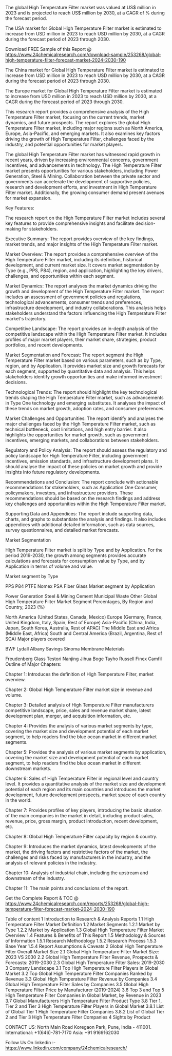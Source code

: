 The global High Temperature Filter market was valued at US$ million in 2023 and is projected to reach US$ million by 2030, at a CAGR of % during the forecast period.

The USA market for Global High Temperature Filter market is estimated to increase from USD million in 2023 to reach USD million by 2030, at a CAGR during the forecast period of 2023 through 2030.

Download FREE Sample of this Report @ https://www.24chemicalresearch.com/download-sample/253268/global-high-temperature-filter-forecast-market-2024-2030-190

The China market for Global High Temperature Filter market is estimated to increase from USD million in 2023 to reach USD million by 2030, at a CAGR during the forecast period of 2023 through 2030.

The Europe market for Global High Temperature Filter market is estimated to increase from USD million in 2023 to reach USD million by 2030, at a CAGR during the forecast period of 2023 through 2030.

This research report provides a comprehensive analysis of the High Temperature Filter market, focusing on the current trends, market dynamics, and future prospects. The report explores the global High Temperature Filter market, including major regions such as North America, Europe, Asia-Pacific, and emerging markets. It also examines key factors driving the growth of High Temperature Filter, challenges faced by the industry, and potential opportunities for market players.

The global High Temperature Filter market has witnessed rapid growth in recent years, driven by increasing environmental concerns, government incentives, and advancements in technology. The High Temperature Filter market presents opportunities for various stakeholders, including Power Generation, Steel & Mining. Collaboration between the private sector and governments can accelerate the development of supportive policies, research and development efforts, and investment in High Temperature Filter market. Additionally, the growing consumer demand present avenues for market expansion.

Key Features:

The research report on the High Temperature Filter market includes several key features to provide comprehensive insights and facilitate decision-making for stakeholders.

Executive Summary: The report provides overview of the key findings, market trends, and major insights of the High Temperature Filter market.

Market Overview: The report provides a comprehensive overview of the High Temperature Filter market, including its definition, historical development, and current market size. It covers market segmentation by Type (e.g., PPS, P84), region, and application, highlighting the key drivers, challenges, and opportunities within each segment.

Market Dynamics: The report analyses the market dynamics driving the growth and development of the High Temperature Filter market. The report includes an assessment of government policies and regulations, technological advancements, consumer trends and preferences, infrastructure development, and industry collaborations. This analysis helps stakeholders understand the factors influencing the High Temperature Filter market's trajectory.

Competitive Landscape: The report provides an in-depth analysis of the competitive landscape within the High Temperature Filter market. It includes profiles of major market players, their market share, strategies, product portfolios, and recent developments.

Market Segmentation and Forecast: The report segment the High Temperature Filter market based on various parameters, such as by Type, region, and by Application. It provides market size and growth forecasts for each segment, supported by quantitative data and analysis. This helps stakeholders identify growth opportunities and make informed investment decisions.

Technological Trends: The report should highlight the key technological trends shaping the High Temperature Filter market, such as advancements in Type One technology and emerging substitutes. It analyses the impact of these trends on market growth, adoption rates, and consumer preferences.

Market Challenges and Opportunities: The report identify and analyses the major challenges faced by the High Temperature Filter market, such as technical bottleneck, cost limitations, and high entry barrier. It also highlights the opportunities for market growth, such as government incentives, emerging markets, and collaborations between stakeholders.

Regulatory and Policy Analysis: The report should assess the regulatory and policy landscape for High Temperature Filter, including government incentives, emission standards, and infrastructure development plans. It should analyse the impact of these policies on market growth and provide insights into future regulatory developments.

Recommendations and Conclusion: The report conclude with actionable recommendations for stakeholders, such as Application One Consumer, policymakers, investors, and infrastructure providers. These recommendations should be based on the research findings and address key challenges and opportunities within the High Temperature Filter market.

Supporting Data and Appendices: The report include supporting data, charts, and graphs to substantiate the analysis and findings. It also includes appendices with additional detailed information, such as data sources, survey questionnaires, and detailed market forecasts.

Market Segmentation

High Temperature Filter market is split by Type and by Application. For the period 2019-2030, the growth among segments provides accurate calculations and forecasts for consumption value by Type, and by Application in terms of volume and value.

Market segment by Type

PPS
P84
PTFE
Nomex
PSA
Fiber Glass
Market segment by Application

Power Generation
Steel & Mining
Cement
Municipal Waste
Other
Global High Temperature Filter Market Segment Percentages, By Region and Country, 2023 (%)

North America (United States, Canada, Mexico)
Europe (Germany, France, United Kingdom, Italy, Spain, Rest of Europe)
Asia-Pacific (China, India, Japan, South Korea, Australia, Rest of APAC)
The Middle East and Africa (Middle East, Africa)
South and Central America (Brazil, Argentina, Rest of SCA)
Major players covered

BWF
Lydall
Albany
Savings
Sinoma Membrane Materials

Freudenberg
Glass
Testori
Nanjing Jihua
Boge
Tayho
Russell Finex
Camfil
Outline of Major Chapters:

Chapter 1: Introduces the definition of High Temperature Filter, market overview.

Chapter 2: Global High Temperature Filter market size in revenue and volume.

Chapter 3: Detailed analysis of High Temperature Filter manufacturers competitive landscape, price, sales and revenue market share, latest development plan, merger, and acquisition information, etc.

Chapter 4: Provides the analysis of various market segments by type, covering the market size and development potential of each market segment, to help readers find the blue ocean market in different market segments.

Chapter 5: Provides the analysis of various market segments by application, covering the market size and development potential of each market segment, to help readers find the blue ocean market in different downstream markets.

Chapter 6: Sales of High Temperature Filter in regional level and country level. It provides a quantitative analysis of the market size and development potential of each region and its main countries and introduces the market development, future development prospects, market space of each country in the world.

Chapter 7: Provides profiles of key players, introducing the basic situation of the main companies in the market in detail, including product sales, revenue, price, gross margin, product introduction, recent development, etc.

Chapter 8: Global High Temperature Filter capacity by region & country.

Chapter 9: Introduces the market dynamics, latest developments of the market, the driving factors and restrictive factors of the market, the challenges and risks faced by manufacturers in the industry, and the analysis of relevant policies in the industry.

Chapter 10: Analysis of industrial chain, including the upstream and downstream of the industry.

Chapter 11: The main points and conclusions of the report.

Get the Complete Report & TOC @ https://www.24chemicalresearch.com/reports/253268/global-high-temperature-filter-forecast-market-2024-2030-190

Table of content
1 Introduction to Research & Analysis Reports
1.1 High Temperature Filter Market Definition
1.2 Market Segments
1.2.1 Market by Type
1.2.2 Market by Application
1.3 Global High Temperature Filter Market Overview
1.4 Features & Benefits of This Report
1.5 Methodology & Sources of Information
1.5.1 Research Methodology
1.5.2 Research Process
1.5.3 Base Year
1.5.4 Report Assumptions & Caveats
2 Global High Temperature Filter Overall Market Size
2.1 Global High Temperature Filter Market Size: 2023 VS 2030
2.2 Global High Temperature Filter Revenue, Prospects & Forecasts: 2019-2030
2.3 Global High Temperature Filter Sales: 2019-2030
3 Company Landscape
3.1 Top High Temperature Filter Players in Global Market
3.2 Top Global High Temperature Filter Companies Ranked by Revenue
3.3 Global High Temperature Filter Revenue by Companies
3.4 Global High Temperature Filter Sales by Companies
3.5 Global High Temperature Filter Price by Manufacturer (2019-2024)
3.6 Top 3 and Top 5 High Temperature Filter Companies in Global Market, by Revenue in 2023
3.7 Global Manufacturers High Temperature Filter Product Type
3.8 Tier 1, Tier 2 and Tier 3 High Temperature Filter Players in Global Market
3.8.1 List of Global Tier 1 High Temperature Filter Companies
3.8.2 List of Global Tier 2 and Tier 3 High Temperature Filter Companies
4 Sights by Product

CONTACT US:
North Main Road Koregaon Park, Pune, India - 411001.
International: +1(646)-781-7170
Asia: +91 9169162030

Follow Us On linkedin :- https://www.linkedin.com/company/24chemicalresearch/
